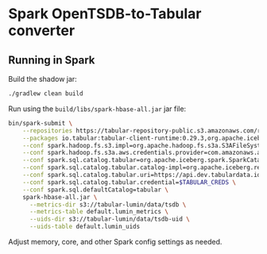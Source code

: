 # Spark OpenTSDB-to-Tabular converter

## Running in Spark

Build the shadow jar:
```bash
./gradlew clean build
```

Run using the `build/libs/spark-hbase-all.jar` jar file:
```bash
bin/spark-submit \
    --repositories https://tabular-repository-public.s3.amazonaws.com/releases \
    --packages io.tabular:tabular-client-runtime:0.29.3,org.apache.iceberg:iceberg-spark-runtime-3.3_2.12:0.14.1,org.apache.hadoop:hadoop-aws:3.3.2 \
    --conf spark.hadoop.fs.s3.impl=org.apache.hadoop.fs.s3a.S3AFileSystem \
    --conf spark.hadoop.fs.s3a.aws.credentials.provider=com.amazonaws.auth.DefaultAWSCredentialsProviderChain \
    --conf spark.sql.catalog.tabular=org.apache.iceberg.spark.SparkCatalog \
    --conf spark.sql.catalog.tabular.catalog-impl=org.apache.iceberg.rest.RESTCatalog \
    --conf spark.sql.catalog.tabular.uri=https://api.dev.tabulardata.io/ws \
    --conf spark.sql.catalog.tabular.credential=$TABULAR_CREDS \
    --conf spark.sql.defaultCatalog=tabular \
    spark-hbase-all.jar \
      --metrics-dir s3://tabular-lumin/data/tsdb \
      --metrics-table default.lumin_metrics \
      --uids-dir s3://tabular-lumin/data/tsdb-uid \
      --uids-table default.lumin_uids
```

Adjust memory, core, and other Spark config settings as needed.
